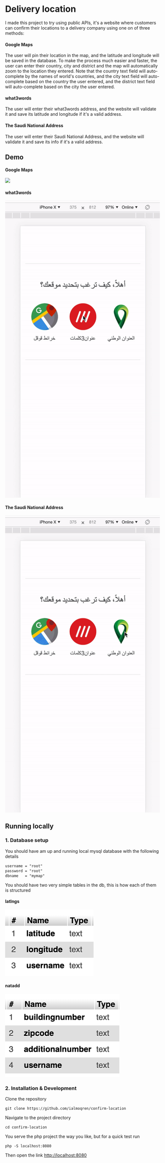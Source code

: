 # Delivery location

I made this project to try using public APIs, it's a website where customers can confirm their locations to a delivery company using one on of three methods:

#### Google Maps
The user will pin their location in the map, and the latitude and longitude will be saved in the database.
To make the process much easier and faster, the user can enter their country, city and district and the map will automatically zoom to the location they entered.
Note that the country text field will auto-complete by the names of world's countries, and the city text field will auto-complete based on the country the user entered, and the district text field will auto-complete based on the city the user entered.

#### what3words
The user will enter their what3words address, and the website will validate it and save its latitude and longitude if it's a valid address.

#### The Saudi National Address
The user will enter their Saudi National Address, and the website will validate it and save its info if it's a valid address.

## Demo

#### Google Maps
![](./demos/gmap.gif)

#### what3words
![](./demos/w3w.gif)

#### The Saudi National Address
![](./demos/natad.gif)



## Running locally

### 1. Database setup

You should have am up and running local mysql database with the following details

	username = "root"
	password = "root"
	dbname   = "mymap"


You should have two very simple tables in the db, this is how each of them is structured
 
#### latlngs
![](./readmeScreenshots/latlngsTable.png)

#### natadd
![](./readmeScreenshots/nataddTable.png)

### 2. Installation & Development

Clone the repository
```shell
git clone https://github.com/ialmoqren/confirm-location
```

Navigate to the project directory
```shell
cd confirm-location
```

You serve the php project the way you like, but for a quick test run
```shell
php -S localhost:8080
```

Then open the link [http://localhost:8080](http://localhost:8080)
